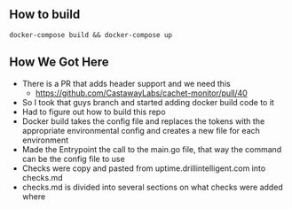 How to build
---
`docker-compose build && docker-compose up`

How We Got Here
---
* There is a PR that adds header support and we need this
  * https://github.com/CastawayLabs/cachet-monitor/pull/40
* So I took that guys branch and started adding docker build code to it
* Had to figure out how to build this repo
* Docker build takes the config file and replaces the tokens with the
appropriate environmental config and creates a new file for each environment
* Made the Entrypoint the call to the main.go file, that way the command can
be the config file to use
* Checks were copy and pasted from uptime.drillintelligent.com into checks.md
* checks.md is divided into several sections on what checks were added where
